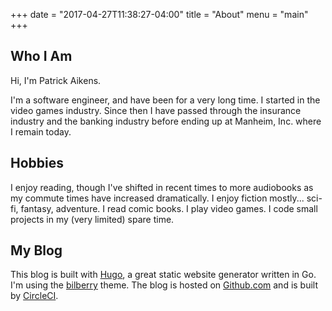 +++
date = "2017-04-27T11:38:27-04:00"
title = "About"
menu = "main"
+++

## Who I Am

Hi, I'm Patrick Aikens.

I'm a software engineer, and have been for a very long time. I started in the
video games industry. Since then I have passed through the insurance industry
and the banking industry before ending up at Manheim, Inc. where I remain today.

## Hobbies

I enjoy reading, though I've shifted in recent times to more audiobooks as my
commute times have increased dramatically. I enjoy fiction mostly... sci-fi,
fantasy, adventure. I read comic books. I play video games. I code small
projects in my (very limited) spare time.

## My Blog

This blog is built with [Hugo](https://gohugo.io/), a great static website
generator written in Go. I'm using the
[bilberry](https://themes.gohugo.io/bilberry-hugo-theme/) theme. The blog is hosted on
[Github.com](https://github.com/duckpuppy/duckpuppy.com) and is built by
[CircleCI](https://circleci.com/).
